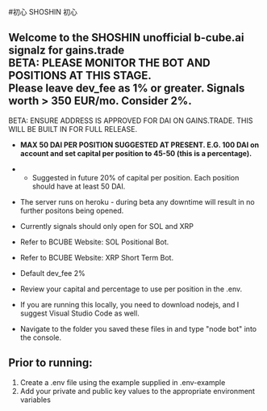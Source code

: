 #初心 SHOSHIN 初心


Welcome to the SHOSHIN unofficial b-cube.ai signalz for gains.trade                    
BETA:   PLEASE MONITOR THE BOT AND POSITIONS AT THIS STAGE.                           
Please leave dev_fee as 1% or greater. 
Signals worth > 350 EUR/mo. Consider 2%.              
--------------------------------------------------------------------------------
BETA: ENSURE ADDRESS IS APPROVED FOR DAI ON GAINS.TRADE. THIS WILL BE BUILT IN FOR FULL RELEASE. 

- **MAX 50 DAI PER POSITION SUGGESTED AT PRESENT. E.G. 100 DAI on account and set capital per position to 45-50 (this is a percentage).**
- - Suggested in future 20% of capital per position. Each position should have at least 50 DAI.

 - The server runs on heroku - during beta any downtime will result in no further positons being opened. 
 - Currently signals should only open for SOL and XRP                                                     
 - Refer to BCUBE Website: SOL Positional Bot.                                                            
 - Refer to BCUBE Website: XRP Short Term Bot.                                                            
 - Default dev_fee 2%                                                                                     
 - Review your capital and percentage to use per position in the .env.                                    

- If you are running this locally, you need to download nodejs, and I suggest Visual Studio Code as well.
- Navigate to the folder you saved these files in and type "node bot" into the console.




## Prior to running: 
1. Create a .env file using the example supplied in .env-example
2. Add your private and public key values to the appropriate environment variables
